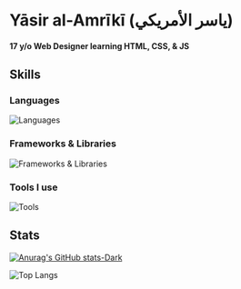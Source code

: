# Yāsir al-Amrīkī (ياسر الأمريكي)
#### 17 y/o Web Designer learning HTML, CSS, & JS
## Skills
### Languages
![Languages](https://skills.syvixor.com/api/icons?i=html,css3,javascript,typescript,markdown)
### Frameworks & Libraries
![Frameworks & Libraries](https://skills.syvixor.com/api/icons?i=nodejs,discordjs,react,vite)
### Tools I use
![Tools](https://skills.syvixor.com/api/icons?i=windows,vscode,github,npm,pnpm)

## Stats
[![Anurag's GitHub stats-Dark](https://github-readme-stats.vercel.app/api?username=yasiralamriki\&show_icons=true\&theme=dark#gh-dark-mode-only)](https://github.com/yasiralamriki/github-readme-stats#responsive-card-theme#gh-dark-mode-only)

![Top Langs](https://github-readme-stats.vercel.app/api/top-langs/?username=yasiralamriki&layout=compact\&theme=dark#gh-dark-mode-only)
